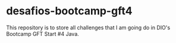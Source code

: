 # desafios-bootcamp-gft4
This repository is to store all challenges that I am going do in DIO's Bootcamp GFT Start #4 Java.
